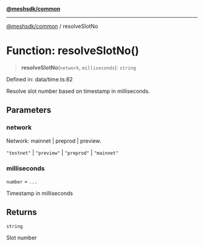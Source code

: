 [**@meshsdk/common**](../README.md)

***

[@meshsdk/common](../globals.md) / resolveSlotNo

# Function: resolveSlotNo()

> **resolveSlotNo**(`network`, `milliseconds`): `string`

Defined in: data/time.ts:82

Resolve slot number based on timestamp in milliseconds.

## Parameters

### network

Network: mainnet | preprod | preview.

`"testnet"` | `"preview"` | `"preprod"` | `"mainnet"`

### milliseconds

`number` = `...`

Timestamp in milliseconds

## Returns

`string`

Slot number
